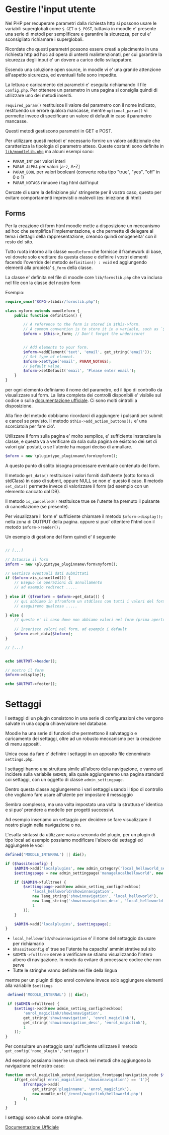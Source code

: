 Gestire l'input utente
======================

Nel PHP per recuperare parametri dalla richiesta http si possono usare le variabili superglobali come `$_GET` o `$_POST`, tuttavia in moodle e' presente una serie di metodi per semplificare e garantire la sicurezza, per cui e' sconsigliato richiamare i superglobali.

Ricordate che questi parametri possono essere creati a piacimento in una richiesta http ad hoc ad opera di untenti malintenzionati, per cui garantire la sicurezza degli input e' un dovere a carico dello sviluppatore.

Essendo una soluzione open source, in moodle vi e' una grande attenzione all'aspetto sicurezza, ed eventuali falle sono impedite. 

La lettura e caricamento dei parametri e' eseguita richiamando il file `config.php`. Per ottenere un parametro in una pagina si consiglia quindi di utilizzare uno dei metodi inseriti.

`required_param()` restituisce il valore del parametro con il nome indicato, restituendo un errore qualora mancasse, mentre `optional_param()` vi permette invece di specificare un valore di default in caso il parametro mancasse.

Questi metodi gestiscono parametri in GET e POST.

Per utilizzare questi metodi e' necessario fornire un valore addizionale che caratterizza la tipologia di parametro atteso. Queste costanti sono definite in [`lib/moodlelib.php`](https://github.com/moodle/moodle/blob/master/lib/moodlelib.php) ma alcuni esempi sono:

* `PARAM_INT` per valori interi
* `PARAM_ALPHA` per valori [a-z, A-Z]
* `PARAM_BOOL` per valori booleani (converte roba tipo "true", "yes", "off" in 0 o 1)
* `PARAM_NOTAGS` rimuove i tag html dall'input

Cercate di usare la definizione piu' stringente per il vostro caso, questo per evitare comportamenti imprevisti o malevoli (es: iniezione di html)

Forms
-----

Per la creazione di form html moodle mette a disposizione un meccanismo ad hoc che semplifica l'implementazione, e che permette di delegare al tema i dettagli della rappresentazione, creando quindi omogeneita' con il resto del sito.

Tutto ruota intorno alla classe `moodleform` che fornisce il framework di base, voi dovete solo ereditare da questa classe e definire i vostri elementi facendo l'override del metodo `definition() : void` ed aggiungendo elementi alla propieta' `$_form` della classe.

La classe e' definita nel file di moodle core `lib/formslib.php` che va incluso nel file con la classe del nostro form

Esempio:

```php
require_once("$CFG->libdir/formslib.php");

class myform extends moodleform {
    public function definition() {

        // A reference to the form is stored in $this->form.
        // A common convention is to store it in a variable, such as `$mform`.
        $mform = $this->_form; // Don't forget the underscore!


        // Add elements to your form.
        $mform->addElement('text', 'email', get_string('email'));
        // Set type of element.
        $mform->setType('email', PARAM_NOTAGS);
        // Default value.
        $mform->setDefault('email', 'Please enter email');
    }
}
```

per ogni elemento definiamo il nome del parametro, ed il tipo di controllo da visualizzare sul form. La lista completa dei controlli disponibili e' visibile sul codice o sulla [documentazione ufficiale](https://moodledev.io/docs/apis/subsystems/form). Ci sono molti cintrolli a disposizione.

Alla fine del metodo dobbiamo ricordarci di aggiungere i pulsanti per submit e cancel se previsto. Il metodo `$this->add_action_buttons();` e' una scorciatoia per fare cio'.

Utilizzare il form sulla pagina e' molto semplice, e' sufficiente instanziare la classe, e questa va a verificare da sola sulla pagina se esistono dei set di valori gia' postati, o se l'utente ha magari deciso di annullare.

```php
$mform = new \plugintype_pluginname\form\myform();
```

A questo punto di solito bisogna processare eventuale contenuto del form.

Il metodo `get_data()` restituisce i valori forniti dall'utente (sotto forma di stdClass) in caso di submit, oppure NULL se non e' questo il caso. Il metodo `set_data()` permette invece di valorizzare il form (ad esempio con un elemento caricato dal DB).

Il metodo `is_cancelled()` restituisce true se l'utente ha premuto il pulsante di cancellazione (se presente).

Per visualizzare il form e' sufficiente chiamare il metodo `$mform->display();` nella zona di OUTPUT della pagina. oppure si puo' ottentere l'html con il metodo `$mform->render();`

Un esempio di gestione del form quindi e' il seguente

```php

// [...]

// Istanzio il form
$mform = new \plugintype_pluginname\form\myform();

// Gestisco eventuali dati submittati
if ($mform->is_cancelled()) {
    // Eseguo le operazioni di annullamento
    // ad esempio redirect .....
    
} else if ($fromform = $mform->get_data()) {
    // qui abbiamo in $fromform un stdClass con tutti i valori del form
    // eseguiremo qualcosa .....

} else {
    // questo e' il caso dove non abbiamo valori nel form (prima apertura) oppure i valori non hanno passato la validazione.
    
    // Inserisco valori nel form, ad esempio i default
    $mform->set_data($toform);
}

// [...]


echo $OUTPUT->header();

// mostro il form
$mform->display();

echo $OUTPUT->footer();
```

Settaggi
========

I settaggi di un plugin consistono in una serie di configurazioni che vengono salvate in una coppia chiave/valore nel database.

Moodle ha una serie di funzioni che permettono il salvataggio e caricamento dei settaggi, oltre ad un robusto meccanismo per la creazione di menu appositi.

Unica cosa da fare e' definire i settaggi in un apposito file denominato `settings.php`.

I settaggi hanno una struttura simile all'albero della navigazione, e vanno ad incidere sulla variabile `$ADMIN`, alla quale aggiungeremo una pagina standard coi settaggi, con un oggetto di classe `admin_settingpage`.

Dentro questa classe aggiungeremo i vari settaggi usando il tipo di controllo che vogliamo fare usare all'utente per impostare il messaggio

Sembra complesso, ma una volta impostato una volta la struttura e' identica e si puo' prendere a modello per progetti successivi.

Ad esempio inseriamo un settaggio per decidere se fare visualizzare il nostro plugin nella navigazione o no.

L'esatta sintassi da utilizzare varia a seconda del plugin, per un plugin di tipo local ad esempio possiamo modificare l'albero dei settaggi ed aggiungere le voci

```php
defined('MOODLE_INTERNAL') || die();

if ($hassiteconfig) {
    $ADMIN->add('localplugins', new admin_category('local_helloworld_settings', new lang_string('pluginname', 'local_helloworld')));
    $settingspage = new admin_settingpage('managelocalhelloworld', new lang_string('manage', 'local_helloworld'));

    if ($ADMIN->fulltree) {
        $settingspage->add(new admin_setting_configcheckbox(
            'local_helloworld/showinnavigation',
            new lang_string('showinnavigation', 'local_helloworld'),
            new lang_string('showinnavigation_desc', 'local_helloworld'),
            1
        ));
    }

    $ADMIN->add('localplugins', $settingspage);
}
```

* `local_helloworld/showinnavigation` e' il nome del settaggio da usare per richiamarlo
* `$hassiteconfig` e' true se l'utente ha capacita' amministrative sul sito
* `$ADMIN->fulltree` serve a verificare se stiamo visualizzando l'intero albero di navigazione. In modo da evitare di processare codice che non serve
* Tutte le stringhe vanno definite nei file della lingua

mentre per un plugin di tipo enrol conviene invece solo aggiungere elementi alla variabile `$settings`

```php
 defined('MOODLE_INTERNAL') || die();

 if ($ADMIN->fulltree) {
    $settings->add(new admin_setting_configcheckbox(
        'enrol_magiclink/showinnavigation',
        get_string('showinnavigation', 'enrol_magiclink'),
        get_string('showinnavigation_desc', 'enrol_magiclink'),
        1
    ));
}
```

Per consultare un settaggio sara' sufficiente utilizzare il metodo `get_config('nome_plugin','settaggio')`

Ad esempio possiamo inserire un check nei metodi che aggiungono la navigazione nel nostro caso:

```php
function enrol_magiclink_extend_navigation_frontpage(navigation_node $frontpage) {
    if(get_config('enrol_magiclink','showinnavigation') == '1'){
        $frontpage->add(
            get_string('pluginname', 'enrol_magiclink'),
            new moodle_url('/enrol/magiclink/helloworld.php')
        );
    }
}
```

I settaggi sono salvati come stringhe.

[Documentazione Ufficiale](https://moodledev.io/docs/apis/subsystems/admin)